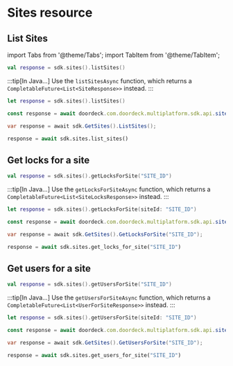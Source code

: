 # Sites resource

## List Sites

import Tabs from '@theme/Tabs';
import TabItem from '@theme/TabItem';

<Tabs>
<TabItem value="jvm-android" label="JVM & Android">

```kotlin showLineNumbers
val response = sdk.sites().listSites()
```

:::tip[In Java...]
Use the `listSitesAsync` function, which returns a `CompletableFuture<List<SiteResponse>>` instead.
:::

</TabItem>
<TabItem value="swift" label="Swift">

```swift showLineNumbers
let response = sdk.sites().listSites()
```

</TabItem>
<TabItem value="js" label="JavaScript">

```js showLineNumbers
const response = await doordeck.com.doordeck.multiplatform.sdk.api.sites().listSites();
```

</TabItem>
<TabItem value="csharp" label="C#">

```csharp showLineNumbers
var response = await sdk.GetSites().ListSites();
```

</TabItem>
<TabItem value="python" label="Python">

```python showLineNumbers
response = await sdk.sites.list_sites()
```

</TabItem>
</Tabs>

## Get locks for a site

<Tabs>
<TabItem value="jvm-android" label="JVM & Android">

```kotlin showLineNumbers
val response = sdk.sites().getLocksForSite("SITE_ID")
```

:::tip[In Java...]
Use the `getLocksForSiteAsync` function, which returns a `CompletableFuture<List<SiteLocksResponse>>` instead.
:::

</TabItem>
<TabItem value="swift" label="Swift">

```swift showLineNumbers
let response = sdk.sites().getLocksForSite(siteId: "SITE_ID")
```

</TabItem>
<TabItem value="js" label="JavaScript">

```js showLineNumbers
const response = await doordeck.com.doordeck.multiplatform.sdk.api.sites().getLocksForSite("SITE_ID");
```

</TabItem>
<TabItem value="csharp" label="C#">

```csharp showLineNumbers
var response = await sdk.GetSites().GetLocksForSite("SITE_ID");
```

</TabItem>
<TabItem value="python" label="Python">

```python showLineNumbers
response = await sdk.sites.get_locks_for_site("SITE_ID")
```

</TabItem>
</Tabs>

## Get users for a site

<Tabs>
<TabItem value="jvm-android" label="JVM & Android">

```kotlin showLineNumbers
val response = sdk.sites().getUsersForSite("SITE_ID")
```

:::tip[In Java...]
Use the `getUsersForSiteAsync` function, which returns a `CompletableFuture<List<UserForSiteResponse>>` instead.
:::

</TabItem>
<TabItem value="swift" label="Swift">

```swift showLineNumbers
let response = sdk.sites().getUsersForSite(siteId: "SITE_ID")
```

</TabItem>
<TabItem value="js" label="JavaScript">

```js showLineNumbers
const response = await doordeck.com.doordeck.multiplatform.sdk.api.sites().getUsersForSite("SITE_ID");
```

</TabItem>
<TabItem value="csharp" label="C#">

```csharp showLineNumbers
var response = await sdk.GetSites().GetUsersForSite("SITE_ID");
```

</TabItem>
<TabItem value="python" label="Python">

```python showLineNumbers
response = await sdk.sites.get_users_for_site("SITE_ID")
```

</TabItem>
</Tabs>
